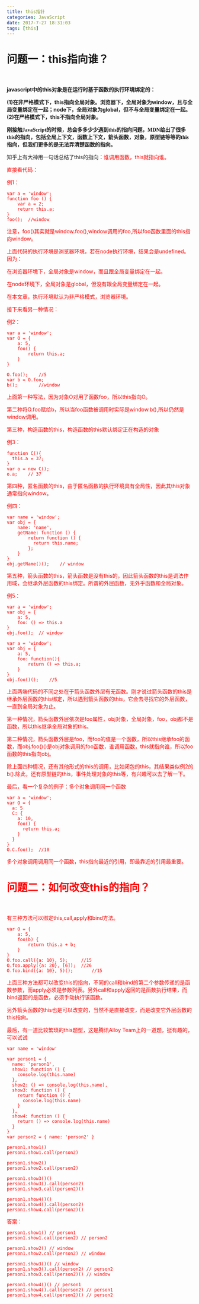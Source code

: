 ```yaml
---
title: this指针
categories: JavaScript
date: 2017-7-27 18:31:03
tags: [this]
---
```


# 问题一：this指向谁？<br/><br/>

**javascript中的this对象是在运行时基于函数的执行环境绑定的：**

**(1)在非严格模式下，this指向全局对象。浏览器下，全局对象为window，且与全局变量绑定在一起；node下，全局对象为global，但不与全局变量绑定在一起。**
**(2)在严格模式下，this不指向全局对象。**

<font face="黑体">**刚接触JavaScript的时候，总会多多少少遇到this的指向问题，MDN给出了很多this的指向，包括全局上下文，函数上下文，箭头函数，对象，原型链等等的this指向，但我们更多的是无法弄清楚函数的指向。**</font>

知乎上有大神用一句话总结了this的指向：<font color=red>谁调用函数，this就指向谁。

<!--more-->

直接看代码：

例1：

```
var a = 'window';
function foo () {
    var a = 2;
    return this.a;
}
foo();	//window
```

注意，foo()其实就是window.foo(),window调用的foo,所以foo函数里面的this指向window。

上面代码的执行环境是浏览器环境，若在node执行环境，结果会是undefined。因为：

在浏览器环境下，全局对象是window，而且跟全局变量绑定在一起。

在node环境下，全局对象是global，但没有跟全局变量绑定在一起。

<font color=red>在本文章，执行环境默认为非严格模式，浏览器环境。</font>

接下来看另一种情况：

例2：

```
var a = 'window';
var O = {
    a: 5,
    foo() {
        return this.a;
    }
}

O.foo();	//5
var b = O.foo;
b();		//window
```

上面第一种写法，因为对象O对用了函数foo，所以this指向O。

第二种将O.foo赋给b，所以当foo函数被调用时实际是window.b(),所以仍然是window调用。

第三种，构造函数的this，构造函数的this默认绑定正在构造的对象

例3：

```
function C(){
  this.a = 37;
}
var o = new C();
o.a;	// 37
```

第四种，匿名函数的this，由于匿名函数的执行环境具有全局性，因此其this对象通常指向window。

例四：

```
var name = 'window';
var obj = {
    name: 'name',
    getName: function () {
        return function () {
          return this.name;  
        };
    }
}
obj.getName()();	// window
```

第五种，箭头函数的this，箭头函数是没有this的，因此箭头函数的this是词法作用域，会继承外层函数的this绑定。所谓的外层函数，无外乎<font colr=red>函数和全局对象</font>。

例5：

```
var a = 'window';
var obj = {
	a: 5,
	foo: () => this.a
}
obj.foo();	// window
```

```
var a = 'window';
var obj = {
	a: 5,
	foo: function(){
		return () => this.a;
	}
}
obj.foo()();	//5
```

上面两端代码的不同之处在于箭头函数外层有无函数。刚才说过箭头函数的this是继承外层函数的this绑定，所以遇到箭头函数的this，它会去寻找它的外层函数，一直到全局对象为止。

第一种情况，箭头函数外层依次是foo属性，obj对象，全局对象，foo，obj都不是函数，所以this继承全局对象的this。

第二种情况，箭头函数外层是foo，而foo的值是一个函数，所以this继承foo的函数，而obj.foo()()是obj对象调用的foo函数，<font color=red>谁调用函数，this就指向谁</font>，所以foo函数的this指向obj。

除上面四种情况，还有其他形式的this的调用，比如闭包的this，其结果类似例2的b().除此，还有原型链的this，事件处理对象的this等，有兴趣可以去了解一下。

最后，看一个复杂的例子：多个对象调用同一个函数

```
var a = 'window';
var O = {
  a: 5
  C: {
    a: 10,
    foo() {
      return this.a;
    }
  }
}
O.C.foo();	//10
```

<font color=red>多个对象调用调用同一个函数，this指向最近的引用，即最靠近的引用最重要。</font>

# 问题二：如何改变this的指向？<br/><br/>

有三种方法可以绑定this,call,apply和bind方法。

```
var O = {
	a: 5,
	foo(b) {
		return this.a + b;
	}
}
O.foo.call({a: 10}, 5);		//15
O.foo.apply({a: 20}, [6]);	//26
O.foo.bind({a: 10}, 5)();		//15
```

上面三种方法都可以改变this的指向，不同的call和bind的第二个参数传递的是函数参数，而apply必须是参数列表。另外call和apply返回的是函数执行结果，而bind返回的是函数，必须手动执行该函数。

另外箭头函数的this也是可以改变的，当然不是直接改变，而是改变它外层函数的this指向。

最后，有一道比较繁琐的this题型，这是腾讯Alloy Team上的一道题，挺有趣的，可以试试

```
var name = 'window'

var person1 = {
  name: 'person1',
  show1: function () {
    console.log(this.name)
  },
  show2: () => console.log(this.name),
  show3: function () {
    return function () {
      console.log(this.name)
    }
  },
  show4: function () {
    return () => console.log(this.name)
  }
}
var person2 = { name: 'person2' }

person1.show1()
person1.show1.call(person2)

person1.show2()
person1.show2.call(person2)

person1.show3()()
person1.show3().call(person2)
person1.show3.call(person2)()

person1.show4()()
person1.show4().call(person2)
person1.show4.call(person2)()
```



答案：

```
person1.show1() // person1
person1.show1.call(person2) // person2

person1.show2() // window
person1.show2.call(person2) // window

person1.show3()() // window
person1.show3().call(person2) // person2
person1.show3.call(person2)() // window

person1.show4()() // person1
person1.show4().call(person2) // person1
person1.show4.call(person2)() // person2
```